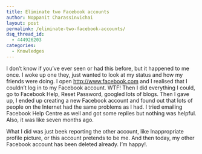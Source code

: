 ```yaml
---
title: Eliminate two Facebook accounts
author: Noppanit Charassinvichai
layout: post
permalink: /eliminate-two-facebook-accounts/
dsq_thread_id:
  - 444926203
categories:
  - Knowledges
---
```

I don&#8217;t know if you&#8217;ve ever seen or had this before, but it happened to me once. I woke up one they, just wanted to look at my status and how my friends were doing. I open http://www.facebook.com and I realised that I couldn&#8217;t log in to my Facebook account. WTF! Then I did everything I could, go to Facebook Help, Reset Password, googled lots of blogs. Then I gave up, I ended up creating a new Facebook account and found out that lots of people on the Internet had the same problems as I had. I tried emailing Facebook Help Centre as well and got some replies but nothing was helpful. Also, it was like seven months ago. 

What I did was just beek reporting the other account, like Inappropriate profile picture, or this account pretends to be me. And then today, my other Facebook account has been deleted already. I&#8217;m happy!.